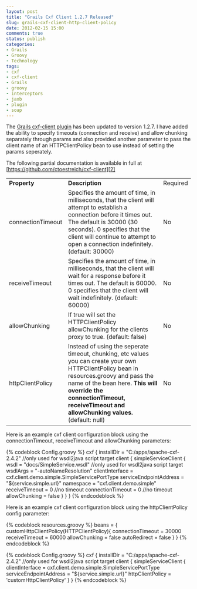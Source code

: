 ```yaml
---
layout: post
title: "Grails Cxf Client 1.2.7 Released"
slug: grails-cxf-client-http-client-policy
date: 2012-02-15 15:00
comments: true
status: publish
categories: 
- Grails
- Groovy
- Technology
tags: 
- cxf
- cxf-client
- Grails
- groovy
- interceptors
- jaxb
- plugin
- soap
---
```

The [Grails cxf-client plugin][1] has been updated to version 1.2.7.  I have added the ability to specify timeouts (connection and receive) and allow chunking separately through params and also provided another parameter to pass the client name of an HTTPClientPolicy bean to use instead of setting the params seperately.

<!-- more -->

The following partial documentation is available in full at [https://github.com/ctoestreich/cxf-client][2]

<table style="border:1px !important">
<tr><td><b>Property</b></td><td><b>Description</b></td><td>Required</b></td></tr>
<tr><td>connectionTimeout</td><td>Specifies the amount of time, in milliseconds, that the client will attempt to establish a connection before it times out. The default is 30000 (30 seconds). 0 specifies that the client will continue to attempt to open a connection indefinitely. (default: 30000)</td><td>No</td></tr>
<tr><td>receiveTimeout</td><td>Specifies the amount of time, in milliseconds, that the client will wait for a response before it times out. The default is 60000. 0 specifies that the client will wait indefinitely. (default: 60000)</td><td>No</td></tr>
<tr><td>allowChunking</td><td>If true will set the HTTPClientPolicy allowChunking for the clients proxy to true. (default: false)</td><td>No</td></tr>
<tr><td>httpClientPolicy</td><td>Instead of using the seperate timeout, chunking, etc values you can create your own HTTPClientPolicy bean in resources.groovy and pass the name of the bean here. <B>This will override the connectionTimeout, receiveTimeout and allowChunking values.</b> (default: null)</td><td>No</td></tr>
</table>

Here is an example cxf client configuration block using the connectionTimeout, receiveTimeout and allowChunking parameters:

{% codeblock Config.groovy %}
cxf {
    installDir = "C:/apps/apache-cxf-2.4.2" //only used for wsdl2java script target
    client {
        simpleServiceClient {
            wsdl = "docs/SimpleService.wsdl" //only used for wsdl2java script target
            wsdlArgs = "-autoNameResolution"
            clientInterface = cxf.client.demo.simple.SimpleServicePortType
            serviceEndpointAddress = "${service.simple.url}"
            namespace = "cxf.client.demo.simple"
            receiveTimeout = 0 //no timeout
            connectionTimeout = 0 //no timeout
            allowChunking = false
        }
    }
}
{% endcodeblock %}

Here is an example cxf client configuration block using the httpClientPolicy config parameter:

{% codeblock resources.groovy %}
beans = {
    customHttpClientPolicy(HTTPClientPolicy){
        connectionTimeout = 30000
        receiveTimeout = 60000
        allowChunking = false
        autoRedirect = false
    }
}
{% endcodeblock %}

{% codeblock Config.groovy %}
cxf {
    installDir = "C:/apps/apache-cxf-2.4.2" //only used for wsdl2java script target
    client {
        simpleServiceClient {
            clientInterface = cxf.client.demo.simple.SimpleServicePortType
            serviceEndpointAddress = "${service.simple.url}"
            httpClientPolicy = 'customHttpClientPolicy'
        }
}
{% endcodeblock %}

   [1]: http://www.grails.org/plugin/cxf-client (Grails Cxf Client Plugin)

   [2]: https://github.com/ctoestreich/cxf-client